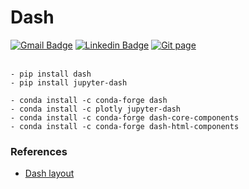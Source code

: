 # Dash

[![Gmail Badge](https://img.shields.io/badge/Gmail-d14836?style=flat-square&logo=Gmail&logoColor=white&link=mailto:reejugn.kim@gmail.com)](mailto:reejung.kim@gmail.com) 
[![Linkedin Badge](https://img.shields.io/badge/-LinkedIn-blue?style=flat-square&logo=Linkedin&logoColor=white&link=www.linkedin.com/in/reejungkim/)](https://www.linkedin.com/in/reejungkim/) 
[![Git page](http://img.shields.io/badge/-Portfolio-black?style=flat-square&logo=github&link=https://reejungkim.github.io/)](https://reejungkim.github.io/)
<br></br>

```
- pip install dash
- pip install jupyter-dash

- conda install -c conda-forge dash
- conda install -c plotly jupyter-dash
- conda install -c conda-forge dash-core-components
- conda install -c conda-forge dash-html-components
```




### References
- [Dash layout](https://dash.plotly.com/layout)
